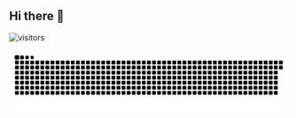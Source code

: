 ## Hi there 👋

![visitors](https://visitor-badge.laobi.icu/badge?page_id=cyril-lamirand.visitor-badge)

![GitHub Snake](https://raw.githubusercontent.com/OfficialCodeVoyage/OfficialCodeVoyage/refs/heads/output/github-snake-dark.svg)

